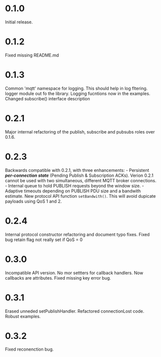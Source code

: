 0.1.0
=====
Initial release.

0.1.2
=====
Fixed missing README.md

0.1.3
=====
Common 'mqtt' namespace for logging. This should help in log fltering.
logger module out fo the library. Logging fucntions now in the examples.
Changed subscribe() interface description

0.2.1
=====
Major internal refactoring of the publish,  subscribe and pubsubs roles over 0.1.6.
 
0.2.3
===== 
Backwards compatible with 0.2.1, with three enhancements:
    - Persistent ***per-connection state*** (Pending Publish & Subscription ACKs). Verion 0.2.1 cannot be used with two simultaneous, different MQTT broker connections.
    - Internal queue to hold PUBLISH requests beyond the window size.
    - Adaptive timeouts depending on PUBLISH PDU size and a bandwith estimate. New protocol API function `setBandwith()`. This will avoid dupicate payloads using QoS 1 and 2.

0.2.4
=====
Internal protocol constructor refactoring and document typo fixes.
Fixed bug retain flag not really set if QoS = 0

0.3.0
=====
Incompatible API version. No mor settters for callback handlers. 
Now callbacks are attributes.
Fixed missing key error bug.

0.3.1
=====
Erased unneded setPublishHandler.
Refactored connectionLost code.
Robust examples.

0.3.2
=====
Fixed reconenction bug.

